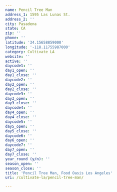 ```yaml
---
name: Pencil Tree Man
address_1: 1595 Las Lunas St.
address_2: ''
city: Pasadena
state: CA
zip: ''
phone: ''
latitude: '34.15658859000'
longitude: '-118.11755987000'
category: Cultivate LA
website: ''
active: ''
daycode1: ''
day1_open: ''
day1_close: ''
daycode2: ''
day2_open: ''
day2_close: ''
daycode3: ''
day3_open: ''
day3_close: ''
daycode4: ''
day4_open: ''
day4_close: ''
daycode5: ''
day5_open: ''
day5_close: ''
daycode6: ''
day6_open: ''
daycode7: ''
day7_open: ''
day7_close: ''
year_round (y/n): ''
season_open: ''
season_close: ''
title: 'Pencil Tree Man, Food Oasis Los Angeles'
uri: /cultivate-la/pencil-tree-man/

---
```

